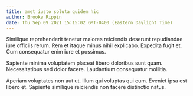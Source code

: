 ```yaml
---
title: amet iusto soluta quidem hic
author: Brooke Rippin
date: Thu Sep 09 2021 15:15:02 GMT-0400 (Eastern Daylight Time)
---
```

Similique reprehenderit tenetur maiores reiciendis deserunt repudiandae iure officiis rerum. Rem et itaque minus nihil explicabo. Expedita fugit et. Cum consequatur enim iure et possimus.

 Sapiente minima voluptatem placeat libero doloribus sunt quam. Necessitatibus sed dolor facere. Laudantium consequatur mollitia.

 Aperiam voluptates non aut ut. Illum qui voluptas qui cum. Eveniet ipsa est libero et. Sapiente similique reiciendis non facere distinctio natus.